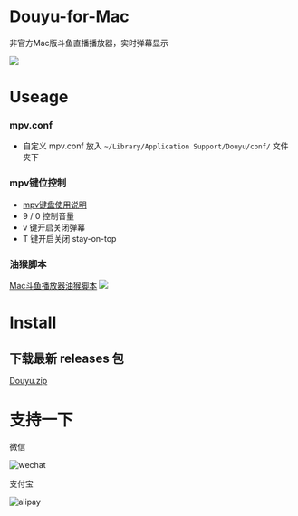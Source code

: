 # Douyu-for-Mac
非官方Mac版斗鱼直播播放器，实时弹幕显示

![](http://ww2.sinaimg.cn/large/0060lm7Tly1fjsi5xj9czj30qo0g8dpt.jpg)

# Useage
### mpv.conf
- 自定义 mpv.conf 放入 `~/Library/Application Support/Douyu/conf/` 文件夹下
### mpv键位控制
- [mpv键盘使用说明](https://mpv.io/manual/master/#keyboard-control)  
- 9 / 0 控制音量
- v 键开启关闭弹幕
- T 键开启关闭 stay-on-top

### 油猴脚本
[Mac斗鱼播放器油猴脚本](https://greasyfork.org/zh-CN/scripts/36608-mac斗鱼播放器)
![](http://ww2.sinaimg.cn/large/0060lm7Tly1fmsubfqgvtj30mv07kgmz.jpg)

# Install
## 下载最新 releases 包
[Douyu.zip](https://github.com/Grayon/Douyu-for-Mac/releases)

# 支持一下

微信

![wechat](http://ww2.sinaimg.cn/large/0060lm7Tly1fmsuswk8iaj304h04fq2z.jpg)



支付宝

![alipay](http://ww1.sinaimg.cn/large/0060lm7Tly1fmsuswjai9j304h04gq2y.jpg)


